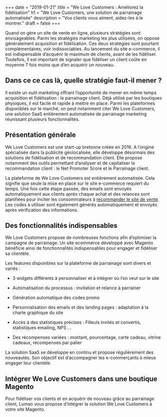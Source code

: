 +++
date = "2019-01-21"
title = "We Love Customers : Améliorez la fidélisation"
h1 = "We Love Customers, une solution de parrainage automatisée"
description = "Vos clients vous aiment, aidez-les à le montrer."
draft = false
+++

Quand on gère un site de vente en ligne, plusieurs stratégies sont envisageables. Parmi les stratégies marketing les plus utilisées, on oppose généralement acquisition et fidélisation. Ces deux stratégies sont pourtant complémentaires, voir indissociables. Au lancement du site e-commerce, il est indispensable d’acquérir le maximum de clients, avant de les fidéliser. Toutefois, Il est important de signaler que fidéliser un client coûte en moyenne 7 fois moins que d’en acquérir un nouveau.

## Dans ce ce cas là, quelle stratégie faut-il mener ? 

Il existe un outil marketing offrant l’opportunité de mener en même temps acquisition et fidélisation : le parrainage client. Déjà utilisé par les boutiques physiques, il est facile et rapide à mettre en place. Parmi les plateformes disponibles sur le marché, on peut notamment citer We Love Customers, une solution SaaS entièrement automatisée de parrainage marketing réunissant plusieurs fonctionnalités.

## Présentation générale

We Love Customers est une start-up bretonne créée en 2016. A l’origine spécialisée dans la publicité géolocalisée, elle développe désormais des solutions de fidélisation et de recommandation client. Elle propose notamment des outils permettant d’analyser et de capitaliser la recommandation client : le Net Promoter Score et le Parrainage client.

La plateforme de We Love Customers est entièrement automatisée. Cela signifie que seule la mise en place sur le site e-commerce requiert du temps. Une fois cette étape passée, des emails sont envoyés automatiquement aux clients après chaque achat et des relances sont planifiées pour inciter les consommateurs à [recommander le site de vente](/ecommerce/cms/magento/recommandation/). Les codes à utiliser sont également générés automatiquement et envoyés après vérification des informations. 

## Des fonctionnalités indispensables

We Love Customers propose de nombreuses fonctions afin d’optimiser la campagne de parrainage. Un site ecommerce développé avec Magento bénéficie ainsi de fonctionnalités indispensables pour engager et fidéliser sa clientèle.

Les features disponibles sur la plateforme de parrainage sont divers et variés :

- 3 widgets différents à personnaliser et à intégrer où l’on veut sur le site

- Automatisation du processus : invitation et relance à parrainer

- Génération automatique des codes promo

- Personnalisation des emails et des landing pages : adaptation à la charte graphique du site

- Accès à des statistiques précises : Filleuls invités et convertis, statistiques emailing, NPS …

- Des récompenses variées : montant, pourcentage, carte cadeau, vitrine cadeaux, récompenses par palier

La solution SaaS se développe en continu et propose régulièrement des nouveautés. Son objectif est d’accompagner les e-commerçants à mieux engager leur clientèle.

## Intégrer We Love Customers dans une boutique Magento

Pour fidéliser vos clients et en acquérir de nouveau grâce au parrainage client, Lumao vous propose d’intégrer la solution We Love Customers à votre site Magento.
